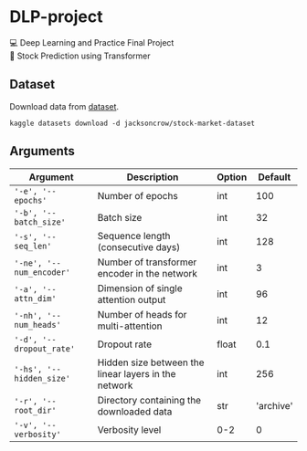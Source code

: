 # DLP-project
💻 Deep Learning and Practice Final Project  
🏹 Stock Prediction using Transformer



## Dataset
Download data from [dataset](https://www.kaggle.com/jacksoncrow/stock-market-dataset).  
```shell
kaggle datasets download -d jacksoncrow/stock-market-dataset
```



## Arguments
|Argument|Description|Option|Default|
|---|---|---|---|
|`'-e', '--epochs'`|Number of epochs|int|100|
|`'-b', '--batch_size'`|Batch size|int|32|
|`'-s', '--seq_len'`|Sequence length (consecutive days)|int|128|
|`'-ne', '--num_encoder'`|Number of transformer encoder in the network|int|3|
|`'-a', '--attn_dim'`|Dimension of single attention output|int|96|
|`'-nh', '--num_heads'`|Number of heads for multi-attention|int|12|
|`'-d', '--dropout_rate'`|Dropout rate|float|0.1|
|`'-hs', '--hidden_size'`|Hidden size between the linear layers in the network|int|256|
|`'-r', '--root_dir'`|Directory containing the downloaded data|str|'archive'|
|`'-v', '--verbosity'`|Verbosity level|0-2|0|
